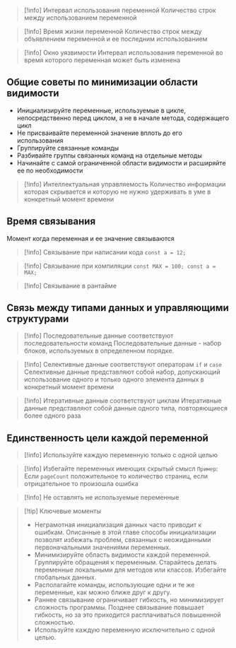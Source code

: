 
>[!info] Интервал использования переменной
>Количество строк между использованием переменной

>[!info] Время жизни переменной
>Количество строк между объявлением переменной и ее последним использованием

>[!info] Окно уязвимости
>Интервал использования переменной во время которого переменная может быть изменена
## Общие советы по минимизации области видимости

* Инициализируйте переменные, используемые в цикле, непосредственно перед циклом, а не в начале метода, содержащего цикл
* Не присваивайте переменной значение вплоть до его использования
* Группируйте связанные команды
* Разбивайте группы связанных команд на отдельные методы
* Начинайте с самой ограниченной области видимости и расширяйте ее по необходимости

>[!info] Интеллектуальная управляемость
>Количество информации которая скрывается и которую не нужно удерживать в уме в конкретный момент времени

## Время связывания

Момент когда переменная и ее значение связываются

>[!info] Связывание при написании кода
>`const a = 12;`

>[!info] Связывание при компиляции
>`const MAX = 100;
>const a = MAX;`

>[!info] Связывание в рантайме

## Связь между типами данных и управляющими структурами

>[!info] Последовательные данные соответствуют последовательности команд
>Последовательные данные - набор блоков, используемых в определенном порядке.

>[!info] Селективные данные соответствуют операторам `if` и `case`
>Селективные данные представляют собой набор, допускающий использование одного и только одного элемента данных в конкретный момент времени

>[!info] Итеративные данные соответствуют циклам
>Итеративные данные представляют собой данные одного типа, повторяющиеся более одного раза
## Единственность цели каждой переменной

>[!info] Используйте каждую переменную только с одной целью

>[!info] Избегайте переменных имеющих скрытый смысл
>`Пример`: Если `pageCount` положительное то количество страниц, если отрицательное то произошла ошибка

>[!info] Не оставлять не используемые переменные

>[!tip] Ключевые моменты
>* Неграмотная инициализация данных часто приводит к ошибкам. Описанные в этой главе способы инициализации позволят избежать проблем, связанных с неожиданными первоначальными значениями переменных.
>* Минимизируйте область видимости каждой переменной. Группируйте обращения к переменным. Старайтесь делать переменные локальными для методов или классов. Избегайте глобальных данных.
>* Располагайте команды, использующие одни и те же переменные, как можно ближе друг к другу.
>* Раннее связывание ограничивает гибкость, но минимизирует сложность программы. Позднее связывание повышает гибкость, но за это приходится расплачиваться повышенной сложностью.
>* Используйте каждую переменную исключительно с одной целью.